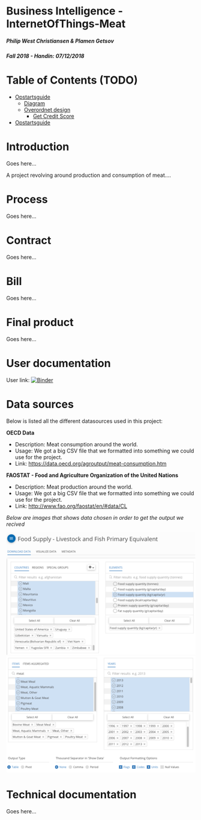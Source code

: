 # Business Intelligence - InternetOfThings-Meat
##### Philip West Christiansen & Plamen Getsov
##### Fall 2018 - Handin: 07/12/2018

# Table of Contents (TODO)
<!--ts-->
  * [Opstartsguide](#opstartsguide)  
      * [Diagram](#diagram)   
      * [Overordnet design](#overordnet-design)   
          * [Get Credit Score](#get-credit-score)
  * [Opstartsguide](#opstartsguide) 
<!--ts-->

# Introduction

Goes here...

A project revolving around production and consumption of meat....

# Process

Goes here...

# Contract

Goes here...

# Bill

Goes here...

# Final product

Goes here...
    
# User documentation

User link: [![Binder](https://mybinder.org/badge_logo.svg)](https://mybinder.org/v2/gh/BI-Bees/InternetOfThings-Meat/master)

# Data sources

Below is listed all the different datasources used in this project:

**OECD Data**
- Description: Meat consumption around the world. 
- Usage: We got a big CSV file that we formatted into something we could use for the project. 
- Link: https://data.oecd.org/agroutput/meat-consumption.htm

**FAOSTAT - Food and Agriculture Organization of the United Nations**
- Description: Meat production around the world. 
- Usage: We got a big CSV file that we formatted into something we could use for the project. 
- Link: http://www.fao.org/faostat/en/#data/CL

*Below are images that shows data chosen in order to get the output we recived*

![alt text](https://github.com/BI-Bees/InternetOfThings-Meat/blob/master/images/FAOSTAT_image1.png "FAOSTAT img1")
![alt text](https://github.com/BI-Bees/InternetOfThings-Meat/blob/master/images/FAOSTAT_image2.png "FAOSTAT img2")

# Technical documentation

Goes here...

